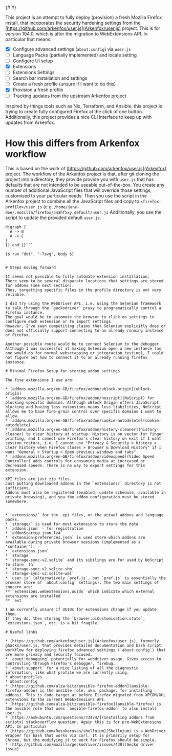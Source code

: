 {# <!--run: tetra-cli parse % README.md --> #}

This project is an attempt to fully deploy (provision) a fresh Mozilla Firefox install, that incoporates the security hardening settings from the [https://github.com/arkenfox/user.js](Arkenfox/user.js) project.
This is for version 104.0, which is after the migration to WebExtensions API.
In particular that means:

* [x] Configure advanced settings (`about:config`) via `user.js`
* [ ] Language Packs (partially implemented) and locale setting
* [ ] Configure UI setup
* [x] Extensions
* [ ] Extensions Settings
* [ ] Search bar installation and settings
* [ ] Create a fresh profile (unsure if I want to do this)
* [x] Provision a fresh profile
* [ ] Tracking updates from the upstream Arkenfox project

Inspired by things tools such as Nix, Terraform, and Ansible, this project is trying to create fully configured Firefox at the click of one button.
Additionally, this project provides a nice CLI interface to keep up with updates from Arkenfox.

# How this differs from Arkenfox workflow

This is based on the work of [https://github.com/arkenfox/user.js](Arkenfox) project.
The workflow of the Arkenfox project is that, after git cloning the project into a directory, they provide provide you with `user.js` that has defaults that are not intended to be useable out-of-the-box.
You create any number of additional JavaScript files that will override those settings, customised to your particular needs.
Then you use the script in the Arkenfox project to combine all the JavaScript files and copy to `<firefox-profile>/user.js` (e.g. `/home/jane-doe/.mozilla/firefox/34ahf5xy.default/user.js`
Additionally, you use the script to update the provided default `user.js`.


```{| body = |}
digraph {
  A -> B
  A -> C
}
{| end |}```

{$ run "dot", "-Tsvg", body $}


# Steps moving forward

It seems not possible to fully automate extension installation.
There seem to be several disparate locations that settings are stored for addons (see next section).
Thus, targetting specific files in the profile directory is not very reliable.

I did try using the WebDriver API, i.e. using the Selenium framework to talk through the `geckodriver` proxy to programatically control a Firefox instance.
The goal would be to automate the browser to click on settings to configure each extension or to import settings.
However, I've seen competiting claims that Selenium explicitly does or does not officially support connecting to an already running instance of Firefox.

Another possible route would be to connect Selenium to the debugger.
Although I was successful at making Selenium open a new instance (as one would do for normal webscrapping or integration testing), I could not figure out how to connect it to an already running firefox instance.

# Minimal Firefox Setup for storing addon settings

The five extensions I use are:

* [addons.mozilla.org/en-GB/firefox/addon/ublock-origin](ublock-origin)
* [addons.mozilla.org/en-GB/firefox/addon/noscript](NoScript) for blocking specific domains. Although uBlock Origin offers JavaScript blocking and having less extensions means less liabilities, NoScript allows me to have fine-grain control over specific domains I want to allow.
* [addons.mozilla.org/en-GB/firefox/addon/cookie-autodelete](cookie-autodelete)
* [addons.mozilla.org/en-GB/firefox/addon/history-cleaner](history-cleaner) to clear history at startup. History is on vector for finger printing, and I cannot use Firefox's clear history on exit if I want session restore, i.e. I cannot use "Privacy & Security > History > Clear history when Firefox closes > Browser & Download History" if I want "General > Startup > Open previous windows and tabs".
* [addons.mozilla.org/en-GB/firefox/addon/videospeed](Video Speed Controller) adds controls for consuming media at increased or decreased speeds. There is no way to export settings for this extension.

XPI files are just zip files.
Just putting downloaded addons in the `extensions/` directory is not sufficient.
Addons must also be registered (enabled, update schedule, available in private browsing), and you the addon configuration must be stored somewhere.


* `extensions/` for the .xpi files, or the actual addons and language packs.
* `storage/` is used for most extensions to store the data
* `addons.json` - for registration
* `addonStartup.json.lz4`
* `extension-preferences.json` is used store which addons are available during private browser sessions (implemented as a 'container').
* `extensions.json`
* `storage`
* `storage-sync-v2.sqlite` and its sibilings are for used by NoScript to store  th
* `storage-sync-v2.sqlite-shm`
* `storage-sync-v2.sqlite-wal`
* `user.js` (alternatively `pref.js`, but `pref.js` is essentially the browser store of `about:config` settings). The two main settings of concern are:
** `extensions.webextensions.uuids` which indicate which external extensions are installed
** `ext`

I am currently unsure if UUIDs for extensions change if you update them.
If they do, then storing the `browser.uiCustomisation.state`, `extensions.json`, etc. is a bit fragile.

# Useful links

* [https://github.com/arkenfox/user.js](Arkenfox/user.js), formerly ghacks/user.js, that provides detailed documentation and bash script workflow for deploying firefox advanced settings (`about:config`) that are more privacy and security focused.
* `about:debugging` potentially for webdriver usage. Gives access to controlling through Firefox's debugger, firebug.
* `about:support` for a nice listing of all the diagnostic information, like what profile we are currently using.
* about:profiles
* about:config
* [https://github.com/alza-bitz/ansible-firefox-addon](ansible-firefox-addon) is the ansible role, aka. package, for installing addons). This is code target at before Firefox migrated from XPCOM/XUL extensions to the current WebExtensions API.
* [https://github.com/alza-bitz/ansible-firefox](ansible-firefox) is the ansible role that uses `ansible-firefox-addon` to also install user.js
* [https://askubuntu.com/questions/73474/](Installing addons from scripts) stackoverflow question. Again this is for pre-WebExtensions API. In particular
* [https://github.com/Rasukarusan/shellnium](Shellnium) is a WebDriver wrapper for bash that works via curl. It is primarily setup for Chrome, but the modifying it to work for Firefox should be simple.
* [http://github.com/mozilla/geckodriver/issues/430](Gecko driver issue)
